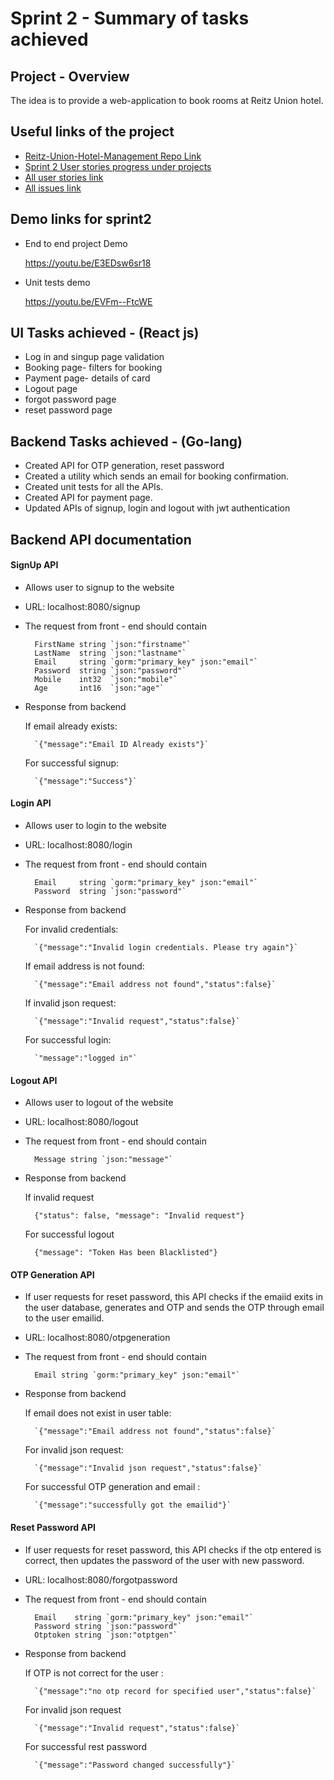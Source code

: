 # Sprint 2 - Summary of tasks achieved

## Project - Overview

The idea is to provide a web-application to book rooms at Reitz Union hotel.

## Useful links of the project
- [Reitz-Union-Hotel-Management Repo Link](https://github.com/Stnagam/Reitz-Union-Hotel-Management) 
- [Sprint 2 User stories progress under projects](https://github.com/Stnagam/Reitz-Union-Hotel-Management/projects/2)
- [All user stories link](https://github.com/Stnagam/Reitz-Union-Hotel-Management/projects/1)
- [All issues link](https://github.com/Stnagam/Reitz-Union-Hotel-Management/issues)

## Demo links for sprint2

- End to end project Demo

   https://youtu.be/E3EDsw6sr18

- Unit tests demo
  
  https://youtu.be/EVFm--FtcWE


## UI Tasks achieved - (React js)
- Log in and singup page validation
- Booking page- filters for booking
- Payment page- details of card 
- Logout page
- forgot password page
- reset password page

## Backend Tasks achieved - (Go-lang)
- Created API for OTP generation, reset password
- Created a utility which sends an email for booking confirmation.
- Created unit tests for all the APIs.
- Created API for payment page.
- Updated APIs of signup, login and logout with jwt authentication


## Backend API documentation

#### SignUp API

- Allows user to signup to the website
- URL: localhost:8080/signup
- The request from front - end should contain

	    FirstName string `json:"firstname"`
	    LastName  string `json:"lastname"`
	    Email     string `gorm:"primary_key" json:"email"`
	    Password  string `json:"password"`
	    Mobile    int32  `json:"mobile"`
	    Age       int16  `json:"age"`

- Response from backend  

    If email already exists:

        `{"message":"Email ID Already exists"}`

    For successful signup:

        `{"message":"Success"}`

#### Login API

- Allows user to login to the website
- URL: localhost:8080/login
- The request from front - end should contain

	    Email     string `gorm:"primary_key" json:"email"`
	    Password  string `json:"password"`

- Response from backend  

    For invalid credentials:

        `{"message":"Invalid login credentials. Please try again"}`

    If email address is not found:

        `{"message":"Email address not found","status":false}`

    If invalid json request:

        `{"message":"Invalid request","status":false}`

    For successful login:

        `"message":"logged in"`

#### Logout API

- Allows user to logout of the website
- URL: localhost:8080/logout
- The request from front - end should contain

        Message string `json:"message"`

- Response from backend  

    If invalid request

        {"status": false, "message": "Invalid request"}

    For successful logout 

        {"message": "Token Has been Blacklisted"}

#### OTP Generation API

- If user requests for reset password, this API checks if the emaiid exits in the user database, generates and OTP and sends the OTP through email to the user emailid.
- URL: localhost:8080/otpgeneration
- The request from front - end should contain

	    Email string `gorm:"primary_key" json:"email"`

- Response from backend  

    If email does not exist in user table:

        `{"message":"Email address not found","status":false}`
    
    For invalid json request:

        `{"message":"Invalid json request","status":false}`
    
    For successful OTP generation and email :

        `{"message":"successfully got the emailid"}`

#### Reset Password API

- If user requests for reset password, this API checks if the otp entered is correct, then updates the password of the user with new password.
- URL: localhost:8080/forgotpassword
- The request from front - end should contain

	    Email    string `gorm:"primary_key" json:"email"`
	    Password string `json:"password"`
	    Otptoken string `json:"otptgen"`

- Response from backend  

    If OTP is not correct for the user :

        `{"message":"no otp record for specified user","status":false}`
    
    For invalid json request

        `{"message":"Invalid request","status":false}`

    For successful rest password 

        `{"message":"Password changed successfully"}`




